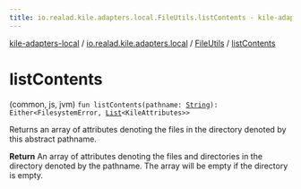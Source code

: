 ```yaml
---
title: io.realad.kile.adapters.local.FileUtils.listContents - kile-adapters-local
---
```


[kile-adapters-local](../../index.html) / [io.realad.kile.adapters.local](../index.html) / [FileUtils](index.html) / [listContents](./list-contents.html)

# listContents

(common, js, jvm) `fun listContents(pathname: `[`String`](https://kotlinlang.org/api/latest/jvm/stdlib/kotlin/-string/index.html)`): Either<FilesystemError, `[`List`](https://kotlinlang.org/api/latest/jvm/stdlib/kotlin.collections/-list/index.html)`<KileAttributes>>`

Returns an array of attributes denoting the files in the
directory denoted by this abstract pathname.

**Return**
An array of attributes denoting the files and directories
in the directory denoted by the pathname. The array will be empty
if the directory is empty.

